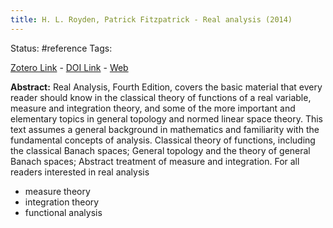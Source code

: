 ```yaml
---
title: H. L. Royden, Patrick Fitzpatrick - Real analysis (2014)
---
```

Status: #reference
Tags:

[Zotero Link](zotero://select/items/@Royden.Fitzpatrick2014_RealAnalysis) - [DOI Link](https://doi.org/) - [Web]()

**Abstract:** Real Analysis, Fourth Edition, covers the basic material that every reader should know in the classical theory of functions of a real variable, measure and integration theory, and some of the more important and elementary topics in general topology and normed linear space theory. This text assumes a general background in mathematics and familiarity with the fundamental concepts of analysis. Classical theory of functions, including the classical Banach spaces; General topology and the theory of general Banach spaces; Abstract treatment of measure and integration. For all readers interested in real analysis

- measure theory 
- integration theory 
- functional analysis

# 







